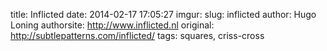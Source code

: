 title: Inflicted
date: 2014-02-17 17:05:27
imgur: 
slug: inflicted
author: Hugo Loning
authorsite: http://www.inflicted.nl
original: http://subtlepatterns.com/inflicted/
tags: squares, criss-cross
